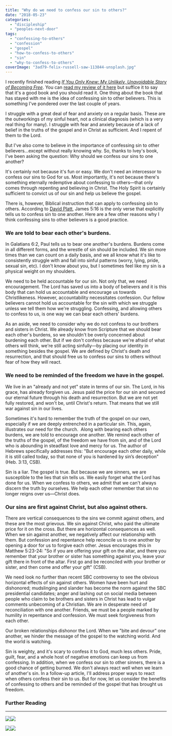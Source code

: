 ```yaml
---
title: "Why do we need to confess our sin to others?"
date: "2018-05-23"
categories: 
  - "discipleship"
  - "peoples-next-door"
tags: 
  - "confessing-to-others"
  - "confession"
  - "gospel"
  - "how-to-confess-to-others"
  - "sin"
  - "why-to-confess-to-others"
coverImage: "3ad79-felix-russell-saw-113844-unsplash.jpg"
---
```


I recently finished reading [_If You Only Knew: My Unlikely, Unavoidable Story of Becoming Free_](https://amzn.to/3aqHlGu). You can [read my review of it here](https://www.lifeway.com/pastors/2018/05/17/if-you-only-knew-by-jamie-ivey-book-review/) but suffice it to say that it's a good book and you should read it. One thing about the book that has stayed with me is the idea of confessing sin to other believers. This is something I've pondered over the last couple of years.

I struggle with a great deal of fear and anxiety on a regular basis. These are the outworkings of my sinful heart, not a clinical diagnosis (which is a very real thing for many). I struggle with fear and anxiety because of a lack of belief in the truths of the gospel and in Christ as sufficient. And I repent of them to the Lord.

But I've also come to believe in the importance of confessing sin to other believers...except without really knowing why. So, thanks to Ivey's book, I've been asking the question: Why should we confess our sins to one another?

It's certainly not because it's fun or easy. We don't need an intercessor to confess our sins to God for us. Most importantly, it's not because there's something eternally redemptive about confessing to others—that only comes through repenting and believing in Christ. The Holy Spirit is certainly sufficient to convict us of our sin and help us believe the gospel.

There is, however, Biblical instruction that can apply to confessing sin to others. According to [David Platt](https://amzn.to/2WMyyuB), James 5:16 is the only verse that explicitly tells us to confess sin to one another. Here are a few other reasons why I think confessing sins to other believers is a good practice.

### We are told to bear each other's burdens.

In Galatians 6:2, Paul tells us to bear one another's burdens. Burdens come in all different forms, and the wrestle of sin should be included. We sin more times than we can count on a daily basis, and we all know what it's like to consistently struggle with and fall into sinful patterns (worry, lying, pride, sexual sin, etc). I don't know about you, but I sometimes feel like my sin is a physical weight on my shoulders.

We need to be held accountable for our sin. Not only that, we need encouragement. The Lord has saved us into a body of believers and it is this body that can hold us accountable and encourage us towards Christlikeness. However, accountability necessitates confession. Our fellow believers cannot hold us accountable for the sin with which we struggle unless we tell them how we're struggling. Confessing, and allowing others to confess to us, is one way we can bear each others' burdens.

As an aside, we need to consider why we do not confess to our brothers and sisters in Christ. We already know from Scripture that we should bear each other's burdens, so we shouldn't be overly concerned about burdening each other. But if we don't confess because we're afraid of what others will think, we're still acting sinfully—by placing our identity in something besides the gospel. We are defined by Christ's death and resurrection, and that should free us to confess our sins to others without fear of how they will react.

### We need to be reminded of the freedom we have in the gospel.

We live in an "already and not yet" state in terms of our sin. The Lord, in his grace, has already forgiven us. Jesus paid the price for our sin and secured our eternal future through his death and resurrection. But we are not yet fully restored, and won't be, until Christ's return. That means that we still war against sin in our lives.

Sometimes it's hard to remember the truth of the gospel on our own, especially if we are deeply entrenched in a particular sin. This, again, illustrates our need for the church.  Along with bearing each others burdens, we are told to encourage one another. We remind each other of the truths of the gospel, of the freedom we have from sin, and of the Lord who is abounding in steadfast love and mercy for us. The author of Hebrews specifically addresses this: "But encourage each other daily, while it is still called today, so that none of you is hardened by sin’s deception" (Heb. 3:13, CSB).

Sin is a liar. The gospel is true. But because we are sinners, we are susceptible to the lies that sin tells us. We easily forget what the Lord has done for us. When we confess to others, we admit that we can't always discern the truth by ourselves. We help each other remember that sin no longer reigns over us—Christ does.

### Our sins are first against Christ, but also against others.

There are vertical consequences to the sins we commit against others, and these are the most grievous. We sin against Christ, who paid the ultimate price for it on the cross. But there are horizontal consequences as well. When we sin against another, we negatively affect our relationship with them. But confession and repentance help reconcile us to one another by opening a door for us to forgive each other. Jesus encourages this in Matthew 5:23-24: "So if you are offering your gift on the altar, and there you remember that your brother or sister has something against you, leave your gift there in front of the altar. First go and be reconciled with your brother or sister, and then come and offer your gift" (CSB).

We need look no further than recent SBC controversy to see the obvious horizontal effects of sin against others. Women have been hurt and dishonored; mudslinging and slander has become the norm against the SBC presidential candidates; anger and lashing out on social media between people who claim to be brothers and sisters in Christ has lead to vulgar comments unbecoming of a Christian. We are in desperate need of reconciliation with one another. Friends, we must be a people marked by humility in repentance and confession. We must seek forgiveness from each other.

Our broken relationships dishonor the Lord. When we "bite and devour" one another, we hinder the message of the gospel to the watching world. And the world is watching.

Sin is weighty, and it's scary to confess it to God, much less others. Pride, guilt, fear, and a whole host of negative emotions can keep us from confessing. In addition, when we confess our sin to other sinners, there is a good chance of getting burned. We don't always react well when we learn of another's sin. In a follow-up article, I'll address proper ways to react when others confess their sin to us. But for now, let us consider the benefits of confessing to others and be reminded of the gospel that has brought us freedom.

### Further Reading

* * *

[![](//ws-na.amazon-adsystem.com/widgets/q?_encoding=UTF8&ASIN=B07F76N725&Format=_SL250_&ID=AsinImage&MarketPlace=US&ServiceVersion=20070822&WS=1&tag=keelancook-20&language=en_US)](https://www.amazon.com/Exalting-Jesus-Christ-Centered-Exposition-Commentary-ebook/dp/B07F76N725/ref=as_li_ss_il?crid=1YFQCOJFBMCCV&keywords=exalting+jesus+in+james&qid=1585332221&sprefix=exalting+jesus+in+james,aps,176&sr=8-1&linkCode=li3&tag=keelancook-20&linkId=b8f031e64ea1978a6562759b069b5cab&language=en_US)![](https://ir-na.amazon-adsystem.com/e/ir?t=keelancook-20&language=en_US&l=li3&o=1&a=B07F76N725)

[![](//ws-na.amazon-adsystem.com/widgets/q?_encoding=UTF8&ASIN=B07855SNJS&Format=_SL250_&ID=AsinImage&MarketPlace=US&ServiceVersion=20070822&WS=1&tag=keelancook-20&language=en_US)](https://www.amazon.com/If-You-Only-Knew-Unavoidable-ebook/dp/B07855SNJS/ref=as_li_ss_il?crid=2ZRXQWERNHIB7&keywords=if+you+only+knew+jamie+ivey&qid=1585332669&sprefix=if+you+only+knew,aps,177&sr=8-1&linkCode=li3&tag=keelancook-20&linkId=cfbe24e5aeb37d17d7c96fc2e85ece1b&language=en_US)![](https://ir-na.amazon-adsystem.com/e/ir?t=keelancook-20&language=en_US&l=li3&o=1&a=B07855SNJS)
